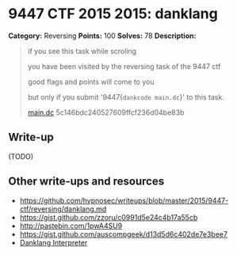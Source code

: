 # 9447 CTF 2015 2015: danklang

**Category:** Reversing
**Points:** 100
**Solves:** 78
**Description:**

>  if you see this task while scroling
> 
>  you have been visited by the reversing task of the 9447 ctf
> 
>  good flags and points will come to you
> 
>  but only if you submit '9447{`dankcode main.dc`}' to this task.
> 
> [main.dc](./main-5c146bdc240527609ffcf236d04be83b.dc)  5c146bdc240527609ffcf236d04be83b


## Write-up

(TODO)

## Other write-ups and resources

* <https://github.com/hypnosec/writeups/blob/master/2015/9447-ctf/reversing/danklang.md>
* <https://gist.github.com/zzoru/c0991d5e24c4b17a55cb>
* <http://pastebin.com/1pwA4SU9>
* <https://gist.github.com/auscompgeek/d13d5d6c402de7e3bee7>
* [Danklang Interpreter](https://github.com/jfeng41/greentext)
